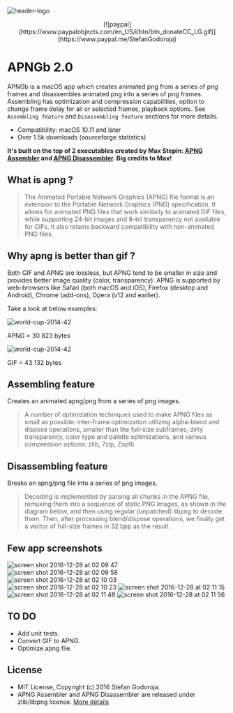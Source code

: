 ![header-logo](https://cloud.githubusercontent.com/assets/2619031/21511755/0dcd98dc-cca5-11e6-86bf-d5b07a477523.png)

<p align="center">
  [![paypal](https://www.paypalobjects.com/en_US/i/btn/btn_donateCC_LG.gif)](https://www.paypal.me/StefanGodoroja)
</p>

APNGb 2.0
=====
APNGb is a macOS app which creates animated png from a series of png frames and disassembles animated png into a series of png frames. Assembling has optimization and compression capabilities, option to change frame delay for all or selected frames, playback options. See `Assembling feature` and `Disassembling feature` sections for more details.

* Compatibility: macOS 10.11 and later
* Over 1.5k downloads (sourceforge statistics)


**It's built on the top of 2 executables created by Max Stepin: [APNG Assembler](http://apngasm.sourceforge.net) and [APNG Disassembler](http://apngdis.sourceforge.net). Big credits to Max!**

What is apng ?
------
> The Animated Portable Network Graphics (APNG) file format is an extension to the Portable Network Graphics (PNG) specification. It allows for animated PNG files that work similarly to animated GIF files, while supporting 24-bit images and 8-bit transparency not available for GIFs. It also retains backward compatibility with non-animated PNG files.

Why apng is better than gif ?
------
Both GIF and APNG are lossless, but APNG tend to be smaller in size and provides better image quality (color, transparency). APNG is supported by web-browsers like Safari (both macOS and iOS), Firefox (desktop and Android), Chrome (add-ons), Opera (v12 and earlier).

Take a look at below examples:

![world-cup-2014-42](https://cloud.githubusercontent.com/assets/2619031/21534194/c3e98950-cd63-11e6-84ed-043c16400368.png)

APNG = 30 823 bytes

![world-cup-2014-42](https://cloud.githubusercontent.com/assets/2619031/21534196/c4b08316-cd63-11e6-8ae1-82aaf2a5cc95.gif)

GIF = 43 132 bytes

Assembling feature
------
Creates an animated apng/png from a series of png images.

> A number of optimization techniques used to make APNG files as small as possible: inter-frame optimization utilizing alpha-blend and dispose operations, smaller than the full-size subframes, dirty transparency, color type and palette optimizations, and various compression options: zlib, 7zip, Zopfli.

Disassembling feature
------
Breaks an apng/png file into a series of png images.

> Decoding is implemented by parsing all chunks in the APNG file, remuxing them into a sequence of static PNG images, as shown in the diagram below, and then using regular (unpatched) libpng to decode them.
Then, after processing blend/dispose operations, we finally get a vector of full-size frames in 32 bpp as the result.

Few app screenshots
-----
![screen shot 2016-12-28 at 02 09 47](https://cloud.githubusercontent.com/assets/2619031/21534538/0464a1a4-cd69-11e6-8422-595f304cbefb.png)
![screen shot 2016-12-28 at 02 09 58](https://cloud.githubusercontent.com/assets/2619031/21534539/046583b2-cd69-11e6-82fb-a6d5bb5badda.png)
![screen shot 2016-12-28 at 02 10 03](https://cloud.githubusercontent.com/assets/2619031/21534540/0465b4b8-cd69-11e6-8c7d-d99f140a50d3.png)
![screen shot 2016-12-28 at 02 10 23](https://cloud.githubusercontent.com/assets/2619031/21534541/046616c4-cd69-11e6-8c61-d604cfe38e91.png)
![screen shot 2016-12-28 at 02 11 15](https://cloud.githubusercontent.com/assets/2619031/21534537/046473aa-cd69-11e6-8fde-35e7a79c307d.png)
![screen shot 2016-12-28 at 02 11 48](https://cloud.githubusercontent.com/assets/2619031/21534543/048288f4-cd69-11e6-9d65-0f5877309f78.png)
![screen shot 2016-12-28 at 02 11 56](https://cloud.githubusercontent.com/assets/2619031/21534542/0480acdc-cd69-11e6-97b0-aa7b25121990.png)

TO DO
------
* Add unit tests.
* Convert GIF to APNG.
* Optimize apng file.

License
------
* MIT License, Copyright (c) 2016 Stefan Godoroja.
* APNG Assembler and APNG Disassembler are released under zlib/libpng license.
[More details](https://github.com/mancunianetz/APNGb/blob/master/LICENSE)
